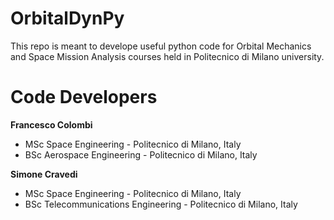 <h1>OrbitalDynPy</h1>
This repo is meant to develope useful python code for Orbital Mechanics and Space Mission Analysis courses held in Politecnico di Milano university.

<h1>Code Developers</h1>
<strong>Francesco Colombi</strong>
<ul>
<li>MSc Space Engineering - Politecnico di Milano, Italy</li>
<li>BSc Aerospace Engineering - Politecnico di Milano, Italy</li>
</ul>
<strong>Simone Cravedi</strong>
<ul>
<li>MSc Space Engineering - Politecnico di Milano, Italy</li>
<li>BSc Telecommunications Engineering - Politecnico di Milano, Italy</li>
</ul>
